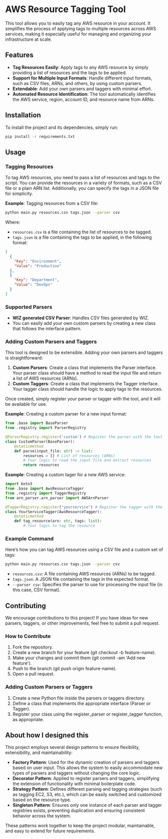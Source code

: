 # AWS Resource Tagging Tool

This tool allows you to easily tag any AWS resource in your account. It simplifies the process of applying tags to multiple resources across AWS services, making it especially useful for managing and organizing your infrastructure at scale.

## Features

- **Tag Resources Easily**: Apply tags to any AWS resource by simply providing a list of resources and the tags to be applied.
- **Support for Multiple Input Formats**: Handle different input formats, such as CSV files, ARNs, and others, by using custom parsers.
- **Extendable**: Add your own parsers and taggers with minimal effort.
- **Automated Resource Identification**: The tool automatically identifies the AWS service, region, account ID, and resource name from ARNs.

## Installation

To install the project and its dependencies, simply run:

```bash
pip install -r requirements.txt
```

## Usage

### Tagging Resources

To tag AWS resources, you need to pass a list of resources and tags to the script. You can provide the resources in a variety of formats, such as a CSV file or a plain ARN list. Additionally, you can specify the tags in a JSON file for simplicity.

**Example**: Tagging resources from a CSV file:

```bash
python main.py resources.csv tags.json --parser csv
```

Where:

- `resources.csv` is a file containing the list of resources to be tagged.
- `tags.json` is a file containing the tags to be applied, in the following format:

```json
[
  {
    "Key": "Environment",
    "Value": "Production"
  },
  {
    "Key": "Department",
    "Value": "DevOps"
  }
]
```

### Supported Parsers

- **WIZ generated CSV Parser**: Handles CSV files generated by WIZ.
- You can easily add your own custom parsers by creating a new class that follows the interface pattern.

### Adding Custom Parsers and Taggers

This tool is designed to be extensible. Adding your own parsers and taggers is straightforward:

1. **Custom Parsers**: Create a class that implements the Parser interface. Your parser class should have a method to read the input file and return a list of AWS resources (ARNs).
2. **Custom Taggers**: Create a class that implements the Tagger interface. Your tagger class should handle the logic to apply tags to the resources.

Once created, simply register your parser or tagger with the tool, and it will be available for use.

**Example**: Creating a custom parser for a new input format:

```python
from .base import BaseParser
from .registry import ParserRegistry

@ParserRegistry.register('custom') # Register the parser with the tool
class CustomParser(BaseParser):
    @staticmethod
    def parse(input_file: str) -> list:
        resources = [] # List of resources (ARNs)
        # Your logic to read the input file and extract resources
        return resources
```

**Example**: Creating a custom tager for a new AWS service:

```python
import boto3
from .base import AwsResourceTagger
from .registry import TaggerRegistry
from arn_parser.arn_parser import AWSArnParser

@TaggerRegistry.register("yourservice") # Register the tagger with the tool. This is the service name.
class YourServiceTagger(AwsResourceTagger):
    @staticmethod
    def tag_resource(arn: str, tags: list):
        # Your logic to tag the resource
```

### Example Command

Here’s how you can tag AWS resources using a CSV file and a custom set of tags:

```bash
python main.py resources.csv tags.json --parser csv
```

- `resources.csv`: A file containing AWS resources (ARNs) to be tagged.
- `tags.json`: A JSON file containing the tags in the expected format.
- `--parser csv`: Specifies the parser to use for processing the input file (in this case, CSV format).

## Contributing

We encourage contributions to this project! If you have ideas for new parsers, taggers, or other improvements, feel free to submit a pull request.

### How to Contribute

1. Fork the repository.
2. Create a new branch for your feature (git checkout -b feature-name).
3. Make your changes and commit them (git commit -am 'Add new feature').
4. Push to the branch (git push origin feature-name).
5. Open a pull request.

### Adding Custom Parsers or Taggers

1. Create a new Python file inside the parsers or taggers directory.
2. Define a class that implements the appropriate interface (Parser or Tagger).
3. Register your class using the register_parser or register_tagger function, as appropriate.

## About how I designed this

This project employs several design patterns to ensure flexibility, extensibility, and maintainability:

- **Factory Pattern**: Used for the dynamic creation of parsers and taggers based on user input. This allows the system to easily accommodate new types of parsers and taggers without changing the core logic.
- **Decorator Pattern**: Applied to register parsers and taggers, simplifying the extension of functionality with minimal boilerplate code.
- **Strategy Pattern**: Defines different parsing and tagging strategies (such as tagging EC2, S3, etc.), which can be easily switched and customized based on the resource type.
- **Singleton Pattern**: Ensures only one instance of each parser and tagger registries exists, preventing duplication and ensuring consistent behavior across the system.

These patterns work together to keep the project modular, maintainable, and easy to extend for future requirements.
